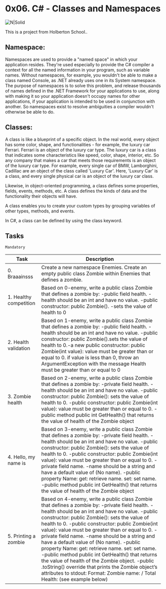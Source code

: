 # 0x06. C# - Classes and Namespaces

![N|Solid](https://upload.wikimedia.org/wikipedia/commons/thumb/4/4f/Csharp_Logo.png/245px-Csharp_Logo.png)

This is a project from Holberton School..

## Namespace:

Namespaces are used to provide a "named space" in which your application resides. They're used especially to provide the C# compiler a context for all the named information in your program, such as variable names. Without namespaces, for example, you wouldn't be able to make a class named Console, as .NET already uses one in its System namespace. The purpose of namespaces is to solve this problem, and release thousands of names defined in the .NET Framework for your applications to use, along with making it so your application doesn't occupy names for other applications, if your application is intended to be used in conjunction with another. So namespaces exist to resolve ambiguities a compiler wouldn't otherwise be able to do.

## Classes:

A class is like a blueprint of a specific object. In the real world, every object has some color, shape, and functionalities - for example, the luxury car Ferrari. Ferrari is an object of the luxury car type. The luxury car is a class that indicates some characteristics like speed, color, shape, interior, etc. So any company that makes a car that meets those requirements is an object of the luxury car type. For example, every single car of BMW, Lamborghini, Cadillac are an object of the class called 'Luxury Car'. Here, 'Luxury Car' is a class, and every single physical car is an object of the luxury car class.

Likewise, in object-oriented programming, a class defines some properties, fields, events, methods, etc. A class defines the kinds of data and the functionality their objects will have.

A class enables you to create your custom types by grouping variables of other types, methods, and events.

In C#, a class can be defined by using the class keyword.


## Tasks

``Mandatory`` 

| Task | Description |
| ------ | ------ |
| 0. Braaainsss | Create a new namespace Enemies. Create an empty public class Zombie within Enemies that defines a zombie. |
| 1. Healthy competition | Based on 0-enemy, write a public class Zombie that defines a zombie by: -public field health. -health should be an int and have no value. -public constructor: public Zombie(). -sets the value of health to 0 |
| 2. Health validation | Based on 1-enemy, write a public class Zombie that defines a zombie by: -public field health. -health should be an int and have no value. -public constructor: public Zombie().sets the value of health to 0.-a new public constructor: public Zombie(int value): value must be greater than or equal to 0. if value is less than 0, throw an ArgumentException with the message Health must be greater than or equal to 0 |
| 3. Zombie health | Based on 2-enemy, write a public class Zombie that defines a zombie by: -private field health. -health should be an int and have no value. -public constructor: public Zombie(): sets the value of health to 0. -public constructor: public Zombie(int value): value must be greater than or equal to 0. -public method public int GetHealth() that returns the value of health of the Zombie object |
| 4. Hello, my name is | Based on 3-enemy, write a public class Zombie that defines a zombie by: -private field health. -health should be an int and have no value. -public constructor: public Zombie(): sets the value of health to 0. -public constructor: public Zombie(int value): value must be greater than or equal to 0. -private field name. -name should be a string and have a default value of (No name). -public property Name: get: retrieve name. set: set name. -public method public int GetHealth() that returns the value of health of the Zombie object |
| 5. Printing a zombie | Based on 4-enemy, write a public class Zombie that defines a zombie by: -private field health. -health should be an int and have no value. -public constructor: public Zombie(): sets the value of health to 0. -public constructor: public Zombie(int value): value must be greater than or equal to 0. -private field name. -name should be a string and have a default value of (No name). -public property Name: get: retrieve name. set: set name. -public method public int GetHealth() that returns the value of health of the Zombie object. -public .toString() override that prints the Zombie object’s attributes to stdout: Format: Zombie name: <name> / Total Health: <health> (see example below) |
